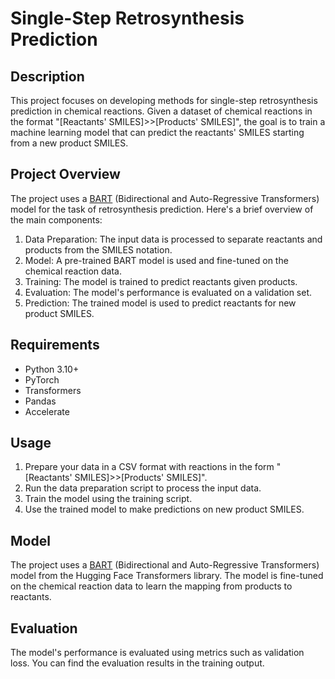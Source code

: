 # Single-Step Retrosynthesis Prediction

## Description

This project focuses on developing methods for single-step retrosynthesis prediction in chemical reactions. Given a dataset of chemical reactions in the format "[Reactants' SMILES]>>[Products' SMILES]", the goal is to train a machine learning model that can predict the reactants' SMILES starting from a new product SMILES.

## Project Overview

The project uses a [BART](https://huggingface.co/facebook/bart-large) (Bidirectional and Auto-Regressive Transformers) model for the task of retrosynthesis prediction. Here's a brief overview of the main components:

1. Data Preparation: The input data is processed to separate reactants and products from the SMILES notation.
2. Model: A pre-trained BART model is used and fine-tuned on the chemical reaction data.
3. Training: The model is trained to predict reactants given products.
4. Evaluation: The model's performance is evaluated on a validation set.
5. Prediction: The trained model is used to predict reactants for new product SMILES.

## Requirements

- Python 3.10+
- PyTorch
- Transformers
- Pandas
- Accelerate

## Usage

1. Prepare your data in a CSV format with reactions in the form "[Reactants' SMILES]>>[Products' SMILES]".
2. Run the data preparation script to process the input data.
3. Train the model using the training script.
4. Use the trained model to make predictions on new product SMILES.


## Model

The project uses a [BART](https://huggingface.co/facebook/bart-large) (Bidirectional and Auto-Regressive Transformers) model from the Hugging Face Transformers library. The model is fine-tuned on the chemical reaction data to learn the mapping from products to reactants.

## Evaluation

The model's performance is evaluated using metrics such as validation loss. You can find the evaluation results in the training output.

